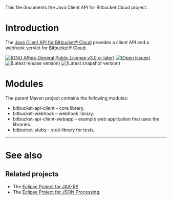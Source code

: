 This file documents the Java Client API for Bitbucket Cloud project.

# Introduction

The [Java Client API for Bitbucket® Cloud] provides a client API and a webhook
servlet for [Bitbucket® Cloud].

[Java Client API for Bitbucket® Cloud]: https://vx68k.bitbucket.io/bitbucket-api-client-java/
[Bitbucket® Cloud]: https://bitbucket.org/

[![(GNU Affero General Public License v3.0 or later)
](https://img.shields.io/badge/license-AGPL--3.0--or--later-blue.svg)][AGPL-3.0-or-later]
[![(Open issues)
](https://img.shields.io/bitbucket/issues/vx68k/bitbucket-api-client-java.svg)][open issues]
![(Latest release version)
](https://img.shields.io/maven-central/v/org.vx68k.bitbucket/bitbucket-api-client-parent.svg)
![(Latest snapshot version)
](https://img.shields.io/nexus/s/https/oss.sonatype.org/org.vx68k.bitbucket/bitbucket-api-client-parent.svg)

[AGPL-3.0-or-later]: https://spdx.org/licenses/AGPL-3.0-or-later.html
                     "GNU Affero General Public License v3.0 or later"
[Open issues]: https://bitbucket.org/vx68k/bitbucket-api-client-java/issues?status=new&status=open

# Modules

The parent Maven project contains the following modules:

  * bitbucket-api-client – core library.
  * bitbucket-webhook – webhook library.
  * bitbucket-api-client-webapp – example web application that uses the libraries.
  * bitbucket-stubs – stub library for tests,

---

# See also

## Related projects

  - The [Eclipse Project for JAX-RS].
  - The [Eclipse Project for JSON Processing].

[Eclipse Project for JAX-RS]: https://projects.eclipse.org/projects/ee4j.jaxrs
[Eclipse Project for JSON Processing]: https://projects.eclipse.org/projects/ee4j.jsonp
